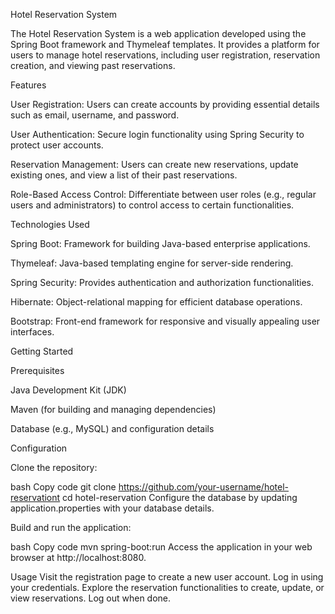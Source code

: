 Hotel Reservation System


The Hotel Reservation System is a web application developed using the Spring Boot framework and Thymeleaf templates. It provides a platform for users to manage hotel reservations, including user registration, reservation creation, and viewing past reservations.

Features

User Registration: Users can create accounts by providing essential details such as email, username, and password.

User Authentication: Secure login functionality using Spring Security to protect user accounts.

Reservation Management: Users can create new reservations, update existing ones, and view a list of their past reservations.

Role-Based Access Control: Differentiate between user roles (e.g., regular users and administrators) to control access to certain functionalities.

Technologies Used

Spring Boot: Framework for building Java-based enterprise applications.

Thymeleaf: Java-based templating engine for server-side rendering.

Spring Security: Provides authentication and authorization functionalities.

Hibernate: Object-relational mapping for efficient database operations.

Bootstrap: Front-end framework for responsive and visually appealing user interfaces.

Getting Started

Prerequisites

Java Development Kit (JDK)

Maven (for building and managing dependencies)

Database (e.g., MySQL) and configuration details

Configuration

Clone the repository:

bash Copy code git clone https://github.com/your-username/hotel-reservationt cd hotel-reservation
Configure the database by updating application.properties with your database details.

Build and run the application:

bash Copy code mvn spring-boot:run Access the application in your web browser at http://localhost:8080.

Usage Visit the registration page to create a new user account. Log in using your credentials. Explore the reservation functionalities to create, update, or view reservations. Log out when done.
